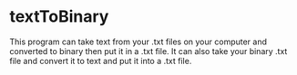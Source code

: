 # textToBinary
This program can take text from your .txt files on your computer and converted to binary then put it in a .txt file. 
It can also take your binary .txt file and convert it to text and put it into a .txt file. 
